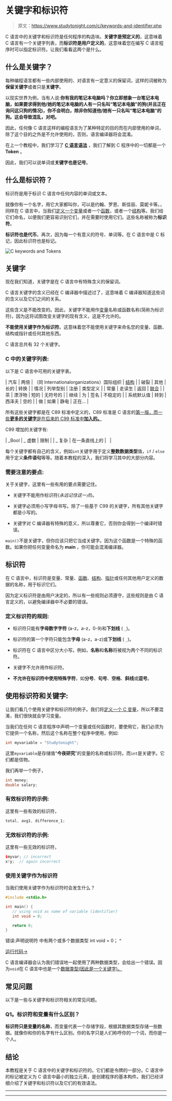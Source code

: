 # 关键字和标识符

> 原文：<https://www.studytonight.com/c/keywords-and-identifier.php>

C 语言中的关键字和标识符是任何程序的构造块。**关键字是预定义的**，这意味着 C 语言有一个关键字列表，而**标识符是用户定义的**，这意味着您在编写 C 语言程序时可以指定标识符。让我们看看这两个是什么。

## 什么是关键字？

每种编程语言都有一些内部使用的、对语言有一定意义的保留词，这样的词被称为**保留关键字**或者只是**关键字**。

以现实世界为例，当有人说:**你有我的笔记本电脑吗？**你立即想象一台笔记本电脑，如果要求得到他/她的笔记本电脑的人有一只名叫“笔记本电脑”的**狗(并且正在询问这只狗的情况)，你不会明白，除非你知道他/她有一只名叫“笔记本电脑”的狗。这会导致混乱，对吧。**

因此，任何像 C 语言这样的编程语言为了某种特定的目的而在内部使用的单词，除了这个目的之外是不允许使用的，否则，语言编译器将会混淆。

在上一个教程中，我们学习了 **[C 语言语法](https://www.studytonight.com/c/c-syntax.php)** ，我们了解到 C 程序中的一切都是一个 **Token** 。

因此，我们可以说单词或**关键字也是记号**。

## 什么是标识符？

标识符是用于标识 C 语言中任何内容的单词或文本。

就像你有一个名字，用它大家都叫你，可以是约翰、罗恩、斯佳丽、莫妮卡等。，同样在 C 语言中，当我们[定义一个变量](http://www.studytonight.com/c/variables-in-c.php)或者一个[函数](https://www.studytonight.com/c/user-defined-functions-in-c.php)，或者一个[结构](https://www.studytonight.com/c/structures-in-c.php)等。我们给它们命名，以便我们更容易识别它们，并在需要时使用它们。这些名称被称为**标识符**。

**标识符也是代币**。再次，因为每一个有意义的符号、单词等。在 C 语言中是 C 标记，因此标识符也是标记。

![C keywords and Tokens](img/82bb26344d35f585739a816543241da5.png)

## 关键字

现在我们知道，关键字是在 C 语言中有特殊含义的保留词。

C 语言关键字的含义已经在 C 编译器中描述过了，这意味着 C 编译器知道这些词的含义以及它们之间的关系。

这些含义是不能改变的。因此，关键字不能用作[变量](https://www.studytonight.com/c/variables-in-c.php)名称或函数名称(简称为标识符)，因为这将试图改变关键字的现有含义，这是不允许的。

**不能使用关键字作为标识符**。这意味着您不能使用关键字来命名您的变量、函数、结构或指针或任何其他东西。

C 语言总共有 32 个关键字。

### C 中的关键字列表:

以下是 C 语言中可用的关键字表。

| 汽车 | 两倍 | （同 Internationalorganizations）国际组织 | [结构](https://www.studytonight.com/c/structures-in-c.php) |
| 破裂 | 其他 | 长的 | 转换 |
| 情况 | 列举型别 | 注册 | 类型定义 |
| 常量 | 走读生 | 返回 | [联合](https://www.studytonight.com/c/unions-in-c.php) |
| 茶 | 漂浮物 | 短的 | 无符号的 |
| 继续 | 为 | 签名 | 不稳定的 |
| 系统默认值 | 转到 | 西泽夫 | 空的 |
| 做 | 如果 | 静电 | 正在… |

所有这些关键字都是在 C89 标准中定义的，C89 标准是 C 语言的[第一版，而一些**更多的关键字**是在后来的 C99 标准中**加入的。**](https://www.studytonight.com/c/overview-of-c.php)

C99 增加的关键字有:

| _Bool | _ 虚数 | 限制 |
| _ 复杂 | 在一条直线上的 |   |

每个关键字都有自己的含义，例如`int`关键字用于定义**整数数据类型**值，`if` / `else`用于定义**条件语句**等等。随着本教程的深入，我们将学习其中的大部分内容。

### 需要注意的要点:

关于关键字，这里有一些有用的要点需要记住。

*   关键字不能用作标识符(*永远记住这一点*)。

*   关键字必须用小写字母书写。除了一些基于 C99 的关键字，所有其他关键字都是小写的。

*   关键字对 C 编译器有特殊的意义，所以尊重它，否则你会得到一个编译时错误。

`main()`不是关键字，但你应该只把它当成关键字。因为这个函数是一个特殊的函数。如果你把任何变量命名为 **main** ，你可能会混淆编译器。

## 标识符

在 C 语言中，标识符是变量、常量、[函数](https://www.studytonight.com/c/user-defined-functions-in-c.php)、[结构](https://www.studytonight.com/c/structures-in-c.php)、[指针](https://www.studytonight.com/c/pointers-in-c.php)或任何其他用户定义的数据的名称，用于标识它们。

因为定义标识符是由用户决定的，所以有一些规则必须遵守，这些规则是由 C 语言定义的，以避免编译器中不必要的错误。

### 定义标识符的规则:

*   标识符只能有**字母数字字符** (a-z，a-z，0-9)和**下划线** ( `_`)。

*   标识符的第一个字符只能包含**字母** (a-z，a-z)或**下划线** ( `_`)。

*   标识符在 C 语言中区分大小写。例如，**名称**和**名称**将被视为两个不同的标识符。

*   关键字不允许用作标识符。

*   **不允许在标识符中使用特殊字符**，如**分号**、**句号**、**空格**、**斜线**或**逗号**。

## 使用标识符和关键字:

让我们看几个使用关键字和标识符的例子。我们将[定义一个 C 变量](https://www.studytonight.com/c/variables-in-c.php)，所以不要混淆，我们很快就会学习变量。

当我们在任何 C 语言程序中声明一个变量或任何函数时，要使用它，我们必须为它提供一个名称，然后这个名称在整个程序中使用，例如:

```cpp
int myvariable = "Studytonight";
```

这里`myvariable`是存储值“**今夜研究**”的变量的名称或标识符。而`int`是关键字。它们都是信物。

我们再举一个例子，

```cpp
int money;
double salary;
```

### 有效标识符的示例:

这里有一些有效的标识符，

```cpp
total, avg1, difference_1;
```

### 无效标识符的示例:

这里有一些无效的标识符，

```cpp
$myvar; // incorrect
x!y;  // again incorrect
```

### 使用关键字作为标识符

当我们使用关键字作为标识符时会发生什么？

```cpp
#include <stdio.h>

int main() {
   // using void as name of variable (identifier)
   int void = 0;

   return 0;
}
```

错误:声明说明符
中有两个或多个数据类型 int void = 0；
^

[运行代码→](https://www.studytonight.com/code/playground/c/?id=R9EMul)

C 语言编译器会认为我们错误地一起使用了两种数据类型，会给出一个错误。因为`void`在 C 语言中也是一个[数据类型(因此是一个关键字)。](https://www.studytonight.com/c/datatype-in-c.php)

## 常见问题

以下是一些与关键字和标识符相关的常见问题。

### Q1。标识符和变量有什么区别？

**标识符只是变量的名称**，而变量代表一个存储字段，根据其数据类型存储一些数据。就像你和你的名字有什么区别。你的名字只是人们称呼你的一个词，而你是一个人。

## 结论

本教程是关于 C 语言中的关键字和标识符的。它们都是令牌的一部分。C 语言中的标记被定义为 C 语言中最小的独立元素，是创建程序的基本构件。我们已经详细介绍了关键字和标识符以及它们的有效语法。

* * *

* * *